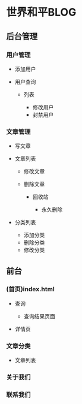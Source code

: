 # 世界和平BLOG

## 后台管理

### 用户管理

- 添加用户
- 用户查询

	- 列表

		- 修改用户
		- 封禁用户

### 文章管理

- 写文章
- 文章列表

	- 修改文章
	- 删除文章

		- 回收站

			- 永久删除

- 分类列表

	- 添加分类
	- 删除分类
	- 修改分类

## 前台

### (首页)index.html

- 查询

	- 查询结果页面

- 详情页

### 文章分类

- 文章列表

### 关于我们

### 联系我们
